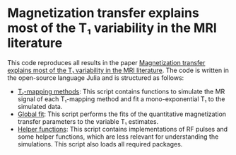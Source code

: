 # Magnetization transfer explains most of the T₁ variability in the MRI literature

This code reproduces all results in the paper [Magnetization transfer explains most of the T₁ variability in the MRI literature](https://arxiv.org/pdf/2409.05318). The code is written in the open-source language Julia and is structured as follows:

- [T₁-mapping methods](@ref): This script contains functions to simulate the MR signal of each T₁-mapping method and fit a mono-exponential T₁ to the simulated data.
- [Global fit](@ref): This script performs the fits of the quantitative magnetization transfer parameters to the variable T₁ estimates.
- [Helper functions](@ref): This script contains implementations of RF pulses and some helper functions, which are less relevant for understanding the simulations. This script also loads all required packages.
